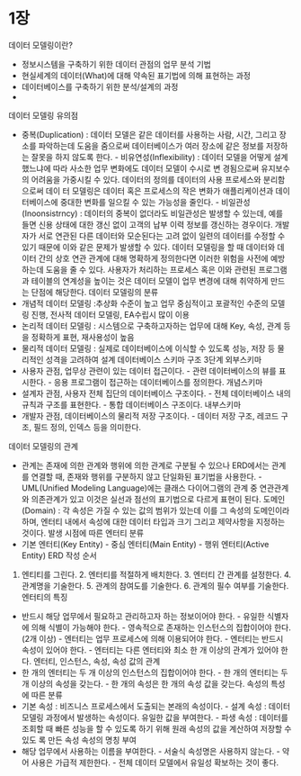 # 1장
데이터 모델링이란?
- 정보시스템을 구축하기 위한 데이터 관점의 업무 분석 기법
- 현실세계의 데이터(What)에 대해 약속된 표기법에 의해 표현하는 과정
- 데이터베이스를 구축하기 위한 분석/설계의 과정
- 
데이터 모델링 유의점
- 중복(Duplication) : 데이터 모델은 같은 데이터를 사용하는 사람, 시간, 그리고 장소를 파악하는데 도움을 줌으로써 
데이터베이스가 여러 장소에 같은 정보를 저장하는 잘못을 하지 않도록 한다. - 비유연성(Inflexibility) : 데이터 모델을 어떻게 설계했느냐에 따라 사소한 업무 변화에도 데이터 모델이 수시로 변
경됨으로써 유지보수의 어려움을 가중시킬 수 있다. 데이터의 정의를 데이터의 사용 프로세스와 분리함으로써 데이
터 모델링은 데이터 혹은 프로세스의 작은 변화가 애플리케이션과 데이터베이스에 중대한 변화를 일으킬 수 있는 
가능성을 줄인다. - 비일관성(Inoonsistrncy) : 데이터의 중복이 없더라도 비일관성은 발생할 수 있는데, 예를 들면 신용 상태에 대한 
갱신 없이 고객의 납부 이력 정보를 갱신하는 경우이다. 개발자가 서로 연관된 다른 데이터와 모순된다는 고려 없이 
일련의 데이터를 수정할 수 있기 때문에 이와 같은 문제가 발생할 수 있다. 데이터 모델링을 할 때 데이터와 데이터 
간의 상호 연관 관계에 대해 명확하게 정의한다면 이러한 위험을 사전에 예방하는데 도움을 줄 수 있다. 사용자가 
처리하는 프로세스 혹은 이와 관련된 프로그램과 테이블의 연계성을 높이는 것은 데이터 모델이 업무 변경에 대해 
취약하게 만드는 단점에 해당한다. 데이터 모델링의 분류
- 개념적 데이터 모델링 :추상화 수준이 높고 업무 중심적이고 포괄적인 수준의 모델링 진행, 전사적 데이터 모델링, EA수립시 많이 이용
- 논리적 데이터 모델링 : 시스템으로 구축하고자하는 업무에 대해 Key, 속성, 관계 등을 정확하게 표현, 재사용성이 
높음
- 물리적 데이터 모델링 : 실제로 데이터베이스에 이식할 수 있도록 성능, 저장 등 물리적인 성격을 고려하여 설계
데이터베이스 스키마 구조 3단계
외부스키마
- 사용자 관점, 업무상 관련이 있는 데이터 접근이다. - 관련 데이터베이스의 뷰를 표시한다. - 응용 프로그램이 접근하는 데이터베이스를 정의한다. 개념스키마
- 설계자 관점, 사용자 전체 집단의 데이터베이스 구조이다. - 전체 데이터베이스 내의 규칙과 구조를 표현한다. - 통합 데이터베이스 구조이다. 내부스키마
- 개발자 관점, 데이터베이스의 물리적 저장 구조이다. - 데이터 저장 구조, 레코드 구조, 필드 정의, 인덱스 등을 의미한다.

데이터 모델링의 관계
- 관계는 존재에 의한 관계와 행위에 의한 관계로 구분될 수 있으나 ERD에서는 관계를 연결할 때, 존재와 행위를 
구분하지 않고 단일화된 표기법을 사용한다. - UML(Unified Modeling Language)에는 클래스 다이어그램의 관계 중 연관관계와 의존관계가 있고 이것은 실선과 
점선의 표기법으로 다르게 표현이 된다. 도메인(Domain)
: 각 속성은 가질 수 있는 값의 범위가 있는데 이를 그 속성의 도메인이라 하며, 엔터티 내에서 속성에 대한 데이터 
타입과 크기 그리고 제약사항을 지정하는 것이다. 발생 시점에 따른 엔터티 분류
- 기본 엔터티(Key Entity) - 중심 엔터티(Main Entity) - 행위 엔터티(Active Entity)
ERD 작성 순서
1. 엔티티를 그린다. 2. 엔터티를 적절하게 배치한다. 3. 엔터티 간 관계를 설정한다. 4. 관계명을 기술한다. 5. 관계의 참여도를 기술한다. 6. 관계의 필수 여부를 기술한다. 엔터티의 특징
- 반드시 해당 업무에서 필요하고 관리하고자 하는 정보이어야 한다. - 유일한 식별자에 의해 식별이 가능해야 한다. - 영속적으로 존재하는 인스턴스의 집합이어야 한다. (2개 이상) - 엔터티는 업무 프로세스에 의해 이용되어야 한다. - 엔터티는 반드시 속성이 있어야 한다. - 엔터티는 다른 엔터티와 최소 한 개 이상의 관계가 있어야 한다. 엔터티, 인스턴스, 속성, 속성 값의 관계
- 한 개의 엔터티는 두 개 이상의 인스턴스의 집합이어야 한다. - 한 개의 엔터티는 두 개 이상의 속성을 갖는다. - 한 개의 속성은 한 개의 속성 값을 갖는다. 속성의 특성에 따른 분류
- 기본 속성 : 비즈니스 프로세스에서 도출되는 본래의 속성이다. - 설계 속성 : 데이터 모델링 과정에서 발생하는 속성이다. 유일한 값을 부여한다. - 파생 속성 : 데이터를 조회할 때 빠른 성능을 할 수 있도록 하기 위해 원래 속성의 값을 계산하여 저장할 수 있도
록 만든 속성
속성의 명칭 부여
- 해당 업무에서 사용하는 이름을 부여한다. - 서술식 속성명은 사용하지 않는다. - 약어 사용은 가급적 제한한다. - 전체 데이터 모델에서 유일성 확보하는 것이 좋다.

